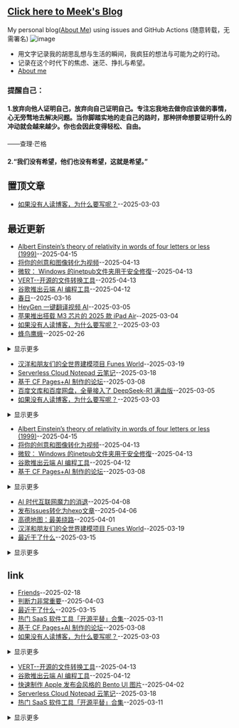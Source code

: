 ## [Click here to Meek's Blog](https://meektion.github.io/)
My personal blog([About Me](https://meektion.github.io/2025/02/16/8_About/)) using issues and GitHub Actions (随意转载，无需署名)
![image](https://github.com/user-attachments/assets/a168bf11-661e-4566-b042-7fc9544de528)

* 用文字记录我的胡思乱想与生活的瞬间，我疯狂的想法与可能为之的行动。  
* 记录在这个时代下的焦虑、迷茫、挣扎与希望。
* [About me](https://github.com/myogg/myogg)

### 提醒自己：
#### 1.放弃向他人证明自己，放弃向自己证明自己。专注忘我地去做你应该做的事情，心无旁骛地去解决问题。当你脚踏实地的走自己的路时，那种拼命想要证明什么的冲动就会越来越少。你也会因此变得轻松、自由。

——查理·芒格

#### 2.“我们没有希望，他们也没有希望，这就是希望。”

## 置顶文章
- [如果没有人读博客，为什么要写呢？](https://github.com/meektion/meektion.github.io/issues/79)--2025-03-03
## 最近更新
- [Albert Einstein’s theory of relativity in words of four letters or less (1999)](https://github.com/meektion/meektion.github.io/issues/102)--2025-04-15
- [将你的创意和图像转化为视频](https://github.com/meektion/meektion.github.io/issues/101)--2025-04-13
- [微软： Windows 的inetpub文件夹用于安全修復](https://github.com/meektion/meektion.github.io/issues/100)--2025-04-13
- [VERT--开源的文件转换工具](https://github.com/meektion/meektion.github.io/issues/99)--2025-04-13
- [谷歌推出云端 AI 编程工具](https://github.com/meektion/meektion.github.io/issues/98)--2025-04-12
- [春日](https://github.com/meektion/meektion.github.io/issues/90)--2025-03-16
- [HeyGen 一键翻译视频 AI](https://github.com/meektion/meektion.github.io/issues/85)--2025-03-05
- [苹果推出搭载 M3 芯片的 2025 款 iPad Air](https://github.com/meektion/meektion.github.io/issues/81)--2025-03-04
- [如果没有人读博客，为什么要写呢？](https://github.com/meektion/meektion.github.io/issues/79)--2025-03-03
- [蜂鸟鹰蛾](https://github.com/meektion/meektion.github.io/issues/62)--2025-02-26
<details><summary>显示更多</summary>

- [US.KG 已恢复运作](https://github.com/meektion/meektion.github.io/issues/60)--2025-02-25
- [TVBox自用影视源与iptv源](https://github.com/meektion/meektion.github.io/issues/48)--2025-02-20
- [该上班了](https://github.com/meektion/meektion.github.io/issues/38)--2025-02-19
- [有效的洛雪音源](https://github.com/meektion/meektion.github.io/issues/26)--2025-02-17
</details>

- [汉洋和朋友们的全世界建模项目 Funes World](https://github.com/meektion/meektion.github.io/issues/92)--2025-03-19
- [Serverless Cloud Notepad 云笔记](https://github.com/meektion/meektion.github.io/issues/91)--2025-03-18
- [基于 CF Pages+AI 制作的论坛](https://github.com/meektion/meektion.github.io/issues/87)--2025-03-08
- [百度文库和百度网盘，全量接入了 DeepSeek-R1 满血版](https://github.com/meektion/meektion.github.io/issues/84)--2025-03-05
- [如果没有人读博客，为什么要写呢？](https://github.com/meektion/meektion.github.io/issues/79)--2025-03-03
<details><summary>显示更多</summary>

- [文生图：AI 驱动下的图像创作魔法世界](https://github.com/meektion/meektion.github.io/issues/76)--2025-03-02
- [通过手机或平板等设备配置Hexo](https://github.com/meektion/meektion.github.io/issues/70)--2025-02-28
- [方向永远比速度更重要](https://github.com/meektion/meektion.github.io/issues/65)--2025-02-28
- [命令与征服开源](https://github.com/meektion/meektion.github.io/issues/64)--2025-02-28
- [ai资讯](https://github.com/meektion/meektion.github.io/issues/61)--2025-02-26
- [US.KG 已恢复运作](https://github.com/meektion/meektion.github.io/issues/60)--2025-02-25
- [Google Drive 现在支持搜索转录后的字幕文稿](https://github.com/meektion/meektion.github.io/issues/59)--2025-02-25
- [Gmail将全面启用扫码认证取代短信验证码](https://github.com/meektion/meektion.github.io/issues/58)--2025-02-24
- [无题](https://github.com/meektion/meektion.github.io/issues/56)--2025-02-23
- [一款以Telegram作为储存的文件外链系统](https://github.com/meektion/meektion.github.io/issues/54)--2025-02-22
- [推荐一个开源项目Moments - 极简朋友圈](https://github.com/meektion/meektion.github.io/issues/50)--2025-02-21
- [推荐的docker应用](https://github.com/meektion/meektion.github.io/issues/49)--2025-02-20
- [TVBox自用影视源与iptv源](https://github.com/meektion/meektion.github.io/issues/48)--2025-02-20
- [让命令行工具连接代理](https://github.com/meektion/meektion.github.io/issues/44)--2025-02-19
- [3D地形图](https://github.com/meektion/meektion.github.io/issues/41)--2025-02-19
- [问界M9的车灯互动游戏](https://github.com/meektion/meektion.github.io/issues/40)--2025-02-19
- [GitHub Skyline，可生成 3D 可打印 STL 文件](https://github.com/meektion/meektion.github.io/issues/39)--2025-02-19
- [永久激活 Windows](https://github.com/meektion/meektion.github.io/issues/37)--2025-02-19
- [Ghosten-Player：视频 播放器](https://github.com/meektion/meektion.github.io/issues/36)--2025-02-19
- [学习人工智能和机器学习的免费资源](https://github.com/meektion/meektion.github.io/issues/35)--2025-02-18
- [Grok 3 将于太平洋时间周一晚上 8 点发布现场演示](https://github.com/meektion/meektion.github.io/issues/30)--2025-02-18
- [全球免费电视频道的M3U直播源](https://github.com/meektion/meektion.github.io/issues/29)--2025-02-17
- [开源的 DJ 混音软件](https://github.com/meektion/meektion.github.io/issues/28)--2025-02-17
- [一个在线电子印章生成工具](https://github.com/meektion/meektion.github.io/issues/27)--2025-02-17
- [有效的洛雪音源](https://github.com/meektion/meektion.github.io/issues/26)--2025-02-17
- [第一颗直连手机的星链卫星已经完成](https://github.com/meektion/meektion.github.io/issues/24)--2025-02-17
- [阿比斯库的幻日](https://github.com/meektion/meektion.github.io/issues/22)--2025-02-17
- [使用 Nginx Proxy Manager 进行反代的基本步骤](https://github.com/meektion/meektion.github.io/issues/20)--2025-02-17
- [掠过木星](https://github.com/meektion/meektion.github.io/issues/19)--2025-02-17
- [沙子国际象棋](https://github.com/meektion/meektion.github.io/issues/14)--2025-02-16
- [威尼斯直播](https://github.com/meektion/meektion.github.io/issues/12)--2025-02-16
- [超声波洗澡机](https://github.com/meektion/meektion.github.io/issues/11)--2025-02-16
- [树莓派掌上电脑](https://github.com/meektion/meektion.github.io/issues/10)--2025-02-16
- [DevToys - 一款开源的开发者工具箱](https://github.com/meektion/meektion.github.io/issues/9)--2025-02-16
</details>

- [Albert Einstein’s theory of relativity in words of four letters or less (1999)](https://github.com/meektion/meektion.github.io/issues/102)--2025-04-15
- [将你的创意和图像转化为视频](https://github.com/meektion/meektion.github.io/issues/101)--2025-04-13
- [微软： Windows 的inetpub文件夹用于安全修復](https://github.com/meektion/meektion.github.io/issues/100)--2025-04-13
- [谷歌推出云端 AI 编程工具](https://github.com/meektion/meektion.github.io/issues/98)--2025-04-12
- [基于 CF Pages+AI 制作的论坛](https://github.com/meektion/meektion.github.io/issues/87)--2025-03-08
<details><summary>显示更多</summary>

- [用 AI 工作流搭建的 Hacker News 每日播报](https://github.com/meektion/meektion.github.io/issues/86)--2025-03-08
- [HeyGen 一键翻译视频 AI](https://github.com/meektion/meektion.github.io/issues/85)--2025-03-05
- [百度文库和百度网盘，全量接入了 DeepSeek-R1 满血版](https://github.com/meektion/meektion.github.io/issues/84)--2025-03-05
- [Telegram 正在测试“付费说话”功能](https://github.com/meektion/meektion.github.io/issues/83)--2025-03-04
- [微软官宣今年5月关闭Skype业务](https://github.com/meektion/meektion.github.io/issues/82)--2025-03-04
- [苹果推出搭载 M3 芯片的 2025 款 iPad Air](https://github.com/meektion/meektion.github.io/issues/81)--2025-03-04
- [Firefly ‘Blue Ghost’ 成功登陆月球表面](https://github.com/meektion/meektion.github.io/issues/80)--2025-03-04
- [卡巴斯基在 GitHub 上发现隐藏的恶意程序](https://github.com/meektion/meektion.github.io/issues/78)--2025-03-03
- [Telegram将推出展示用户更多信息的功能](https://github.com/meektion/meektion.github.io/issues/71)--2025-03-01
- [通过手机或平板等设备配置Hexo](https://github.com/meektion/meektion.github.io/issues/70)--2025-02-28
- [ChatGPT4.5凌晨发布](https://github.com/meektion/meektion.github.io/issues/69)--2025-02-28
- [命令与征服开源](https://github.com/meektion/meektion.github.io/issues/64)--2025-02-28
- [ai资讯](https://github.com/meektion/meektion.github.io/issues/61)--2025-02-26
- [HTTP状态码301、302、307、308的区别](https://github.com/meektion/meektion.github.io/issues/55)--2025-02-22
- [us.kg二级域名重置为空解析](https://github.com/meektion/meektion.github.io/issues/53)--2025-02-21
- [推荐的docker应用](https://github.com/meektion/meektion.github.io/issues/49)--2025-02-20
- [一个用于个人托管和管理直播源的项目](https://github.com/meektion/meektion.github.io/issues/47)--2025-02-20
- [谷歌 Gemini 或将支持视频生成](https://github.com/meektion/meektion.github.io/issues/46)--2025-02-20
- [SpaceX 首次实现跨国回收](https://github.com/meektion/meektion.github.io/issues/45)--2025-02-20
- [让命令行工具连接代理](https://github.com/meektion/meektion.github.io/issues/44)--2025-02-19
- [GitHub Skyline，可生成 3D 可打印 STL 文件](https://github.com/meektion/meektion.github.io/issues/39)--2025-02-19
- [永久激活 Windows](https://github.com/meektion/meektion.github.io/issues/37)--2025-02-19
- [Ghosten-Player：视频 播放器](https://github.com/meektion/meektion.github.io/issues/36)--2025-02-19
- [学习人工智能和机器学习的免费资源](https://github.com/meektion/meektion.github.io/issues/35)--2025-02-18
- [AI‘横行，网站形式的互联网走向何方](https://github.com/meektion/meektion.github.io/issues/33)--2025-02-18
- [三个开源的 Android 邮件客户端](https://github.com/meektion/meektion.github.io/issues/31)--2025-02-18
- [开源的 DJ 混音软件](https://github.com/meektion/meektion.github.io/issues/28)--2025-02-17
- [一个在线电子印章生成工具](https://github.com/meektion/meektion.github.io/issues/27)--2025-02-17
- [第一颗直连手机的星链卫星已经完成](https://github.com/meektion/meektion.github.io/issues/24)--2025-02-17
- [阿比斯库的幻日](https://github.com/meektion/meektion.github.io/issues/22)--2025-02-17
- [一家英国公司正在建造水下住宅](https://github.com/meektion/meektion.github.io/issues/15)--2025-02-16
- [超声波洗澡机](https://github.com/meektion/meektion.github.io/issues/11)--2025-02-16
- [树莓派掌上电脑](https://github.com/meektion/meektion.github.io/issues/10)--2025-02-16
- [DevToys - 一款开源的开发者工具箱](https://github.com/meektion/meektion.github.io/issues/9)--2025-02-16
</details>

- [AI 时代互联网魔力的消退](https://github.com/meektion/meektion.github.io/issues/97)--2025-04-08
- [发布Issues转化为hexo文章](https://github.com/meektion/meektion.github.io/issues/96)--2025-04-06
- [高德地图：最美绕路](https://github.com/meektion/meektion.github.io/issues/93)--2025-04-01
- [汉洋和朋友们的全世界建模项目 Funes World](https://github.com/meektion/meektion.github.io/issues/92)--2025-03-19
- [最近干了什么](https://github.com/meektion/meektion.github.io/issues/89)--2025-03-15
<details><summary>显示更多</summary>

- [用 AI 工作流搭建的 Hacker News 每日播报](https://github.com/meektion/meektion.github.io/issues/86)--2025-03-08
- [如果没有人读博客，为什么要写呢？](https://github.com/meektion/meektion.github.io/issues/79)--2025-03-03
- [方向永远比速度更重要](https://github.com/meektion/meektion.github.io/issues/65)--2025-02-28
- [无题](https://github.com/meektion/meektion.github.io/issues/56)--2025-02-23
- [xA 正式发发布了 AI 大模型](https://github.com/meektion/meektion.github.io/issues/34)--2025-02-18
- [AI‘横行，网站形式的互联网走向何方](https://github.com/meektion/meektion.github.io/issues/33)--2025-02-18
- [Grok 3 将于太平洋时间周一晚上 8 点发布现场演示](https://github.com/meektion/meektion.github.io/issues/30)--2025-02-18
- [使用 Nginx Proxy Manager 进行反代的基本步骤](https://github.com/meektion/meektion.github.io/issues/20)--2025-02-17
- [github子仓库如可绑定域名](https://github.com/meektion/meektion.github.io/issues/16)--2025-02-16
</details>

## link
- [Friends](https://github.com/meektion/meektion.github.io/issues/32)--2025-02-18
- [判断力非常重要](https://github.com/meektion/meektion.github.io/issues/95)--2025-04-03
- [最近干了什么](https://github.com/meektion/meektion.github.io/issues/89)--2025-03-15
- [热门 SaaS 软件工具「开源平替」合集](https://github.com/meektion/meektion.github.io/issues/88)--2025-03-11
- [基于 CF Pages+AI 制作的论坛](https://github.com/meektion/meektion.github.io/issues/87)--2025-03-08
- [如果没有人读博客，为什么要写呢？](https://github.com/meektion/meektion.github.io/issues/79)--2025-03-03
<details><summary>显示更多</summary>

- [我来人间一趟，也要驰骋一场 ---](https://github.com/meektion/meektion.github.io/issues/77)--2025-03-02
- [文生图：AI 驱动下的图像创作魔法世界](https://github.com/meektion/meektion.github.io/issues/76)--2025-03-02
- [Telegram将推出展示用户更多信息的功能](https://github.com/meektion/meektion.github.io/issues/71)--2025-03-01
- [方向永远比速度更重要](https://github.com/meektion/meektion.github.io/issues/65)--2025-02-28
- [ai资讯](https://github.com/meektion/meektion.github.io/issues/61)--2025-02-26
- [Gmail将全面启用扫码认证取代短信验证码](https://github.com/meektion/meektion.github.io/issues/58)--2025-02-24
- [记录 webfollow 中 订阅的RSS源](https://github.com/meektion/meektion.github.io/issues/52)--2025-02-21
- [xA 正式发发布了 AI 大模型](https://github.com/meektion/meektion.github.io/issues/34)--2025-02-18
- [全球免费电视频道的M3U直播源](https://github.com/meektion/meektion.github.io/issues/29)--2025-02-17
- [有效的洛雪音源](https://github.com/meektion/meektion.github.io/issues/26)--2025-02-17
</details>

- [VERT--开源的文件转换工具](https://github.com/meektion/meektion.github.io/issues/99)--2025-04-13
- [谷歌推出云端 AI 编程工具](https://github.com/meektion/meektion.github.io/issues/98)--2025-04-12
- [快速制作 Apple 发布会风格的 Bento UI 图片](https://github.com/meektion/meektion.github.io/issues/94)--2025-04-02
- [Serverless Cloud Notepad 云笔记](https://github.com/meektion/meektion.github.io/issues/91)--2025-03-18
- [热门 SaaS 软件工具「开源平替」合集](https://github.com/meektion/meektion.github.io/issues/88)--2025-03-11
<details><summary>显示更多</summary>

- [基于 CF Pages+AI 制作的论坛](https://github.com/meektion/meektion.github.io/issues/87)--2025-03-08
- [用 AI 工作流搭建的 Hacker News 每日播报](https://github.com/meektion/meektion.github.io/issues/86)--2025-03-08
- [HeyGen 一键翻译视频 AI](https://github.com/meektion/meektion.github.io/issues/85)--2025-03-05
- [文生图：AI 驱动下的图像创作魔法世界](https://github.com/meektion/meektion.github.io/issues/76)--2025-03-02
- [T8RIN/ImageToolbox Android](https://github.com/meektion/meektion.github.io/issues/63)--2025-02-27
- [Google Drive 现在支持搜索转录后的字幕文稿](https://github.com/meektion/meektion.github.io/issues/59)--2025-02-25
- [typecho 博客主题推荐](https://github.com/meektion/meektion.github.io/issues/57)--2025-02-23
- [一款以Telegram作为储存的文件外链系统](https://github.com/meektion/meektion.github.io/issues/54)--2025-02-22
- [记录 webfollow 中 订阅的RSS源](https://github.com/meektion/meektion.github.io/issues/52)--2025-02-21
- [推荐个开源项目极简论坛](https://github.com/meektion/meektion.github.io/issues/51)--2025-02-21
- [推荐一个开源项目Moments - 极简朋友圈](https://github.com/meektion/meektion.github.io/issues/50)--2025-02-21
- [TVBox自用影视源与iptv源](https://github.com/meektion/meektion.github.io/issues/48)--2025-02-20
- [仙王座的象鼻星云](https://github.com/meektion/meektion.github.io/issues/43)--2025-02-19
- [NGC 300：恒星的聚落](https://github.com/meektion/meektion.github.io/issues/42)--2025-02-19
- [3D地形图](https://github.com/meektion/meektion.github.io/issues/41)--2025-02-19
- [问界M9的车灯互动游戏](https://github.com/meektion/meektion.github.io/issues/40)--2025-02-19
</details>


